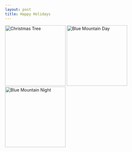 ```yaml
---
layout: post
title: Happy Holidays
---
```


<img src="{{ site.baseurl }}/images/christmas-tree.jpg" alt="Christmas Tree" style="width: 200px;"/>
<img src="{{ site.baseurl }}/images/blue-mountain-day.jpg" alt="Blue Mountain Day" style="width: 200px;"/>
<img src="{{ site.baseurl }}/images/blue-mountain-night.jpg" alt="Blue Mountain Night" style="width: 200px;"/>
